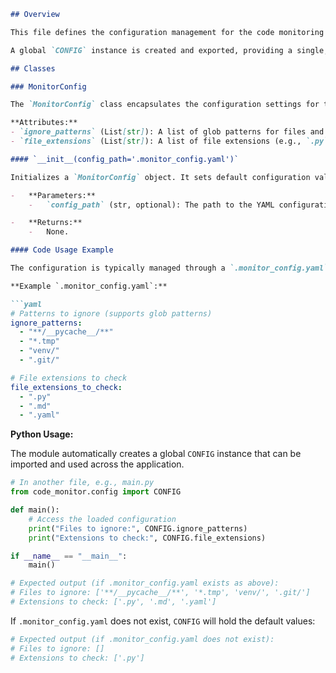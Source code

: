 ```markdown
## Overview

This file defines the configuration management for the code monitoring tool. It introduces the `MonitorConfig` class, which is responsible for loading settings from a YAML configuration file named `.monitor_config.yaml`. The settings include patterns for files/directories to ignore and specific file extensions to monitor.

A global `CONFIG` instance is created and exported, providing a single, easily accessible point for configuration data throughout the application.

## Classes

### MonitorConfig

The `MonitorConfig` class encapsulates the configuration settings for the monitoring tool. It initializes with default values and attempts to override them by loading from a specified YAML file.

**Attributes:**
- `ignore_patterns` (List[str]): A list of glob patterns for files and directories to be ignored by the monitor. Defaults to `[]`.
- `file_extensions` (List[str]): A list of file extensions (e.g., `.py`, `.js`) that the monitor should check. Defaults to `['.py']`.

#### `__init__(config_path='.monitor_config.yaml')`

Initializes a `MonitorConfig` object. It sets default configuration values and then attempts to load and apply settings from a YAML configuration file if it exists at the specified path.

-   **Parameters:**
    -   `config_path` (str, optional): The path to the YAML configuration file. Defaults to `'.monitor_config.yaml'` in the current working directory.

-   **Returns:**
    -   None.

#### Code Usage Example

The configuration is typically managed through a `.monitor_config.yaml` file in the root of your project.

**Example `.monitor_config.yaml`:**

```yaml
# Patterns to ignore (supports glob patterns)
ignore_patterns:
  - "**/__pycache__/**"
  - "*.tmp"
  - "venv/"
  - ".git/"

# File extensions to check
file_extensions_to_check:
  - ".py"
  - ".md"
  - ".yaml"
```

**Python Usage:**

The module automatically creates a global `CONFIG` instance that can be imported and used across the application.

```python
# In another file, e.g., main.py
from code_monitor.config import CONFIG

def main():
    # Access the loaded configuration
    print("Files to ignore:", CONFIG.ignore_patterns)
    print("Extensions to check:", CONFIG.file_extensions)

if __name__ == "__main__":
    main()

# Expected output (if .monitor_config.yaml exists as above):
# Files to ignore: ['**/__pycache__/**', '*.tmp', 'venv/', '.git/']
# Extensions to check: ['.py', '.md', '.yaml']
```

If `.monitor_config.yaml` does not exist, `CONFIG` will hold the default values:

```python
# Expected output (if .monitor_config.yaml does not exist):
# Files to ignore: []
# Extensions to check: ['.py']
```
```